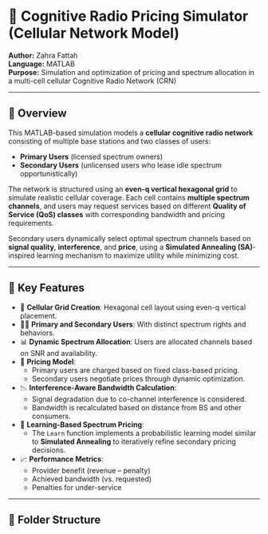 # 📡 Cognitive Radio Pricing Simulator (Cellular Network Model)
**Author:** Zahra Fattah  
**Language:** MATLAB  
**Purpose:** Simulation and optimization of pricing and spectrum allocation in a multi-cell cellular Cognitive Radio Network (CRN)

---

## 🧠 Overview

This MATLAB-based simulation models a **cellular cognitive radio network** consisting of multiple base stations and two classes of users:

- **Primary Users** (licensed spectrum owners)
- **Secondary Users** (unlicensed users who lease idle spectrum opportunistically)

The network is structured using an **even-q vertical hexagonal grid** to simulate realistic cellular coverage. Each cell contains **multiple spectrum channels**, and users may request services based on different **Quality of Service (QoS) classes** with corresponding bandwidth and pricing requirements.

Secondary users dynamically select optimal spectrum channels based on **signal quality**, **interference**, and **price**, using a **Simulated Annealing (SA)**-inspired learning mechanism to maximize utility while minimizing cost.

---

## 📌 Key Features

- 📶 **Cellular Grid Creation**: Hexagonal cell layout using even-q vertical placement.
- 🧍‍♂️ **Primary and Secondary Users**: With distinct spectrum rights and behaviors.
- 📊 **Dynamic Spectrum Allocation**: Users are allocated channels based on SNR and availability.
- 💸 **Pricing Model**:
  - Primary users are charged based on fixed class-based pricing.
  - Secondary users negotiate prices through dynamic optimization.
- 📉 **Interference-Aware Bandwidth Calculation**:
  - Signal degradation due to co-channel interference is considered.
  - Bandwidth is recalculated based on distance from BS and other consumers.
- 🔁 **Learning-Based Spectrum Pricing**:
  - The `Learn` function implements a probabilistic learning model similar to **Simulated Annealing** to iteratively refine secondary pricing decisions.
- 📈 **Performance Metrics**:
  - Provider benefit (revenue – penalty)
  - Achieved bandwidth (vs. requested)
  - Penalties for under-service

---

## 📂 Folder Structure

